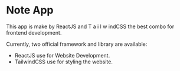 # Note App

This app is make by ReactJS and T a i l w indCSS the best combo for frontend development.

Currently, two official framework and  library are available:

- ReactJS use for Website Development.
- TailwindCSS use for styling the website.
